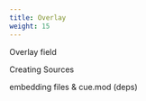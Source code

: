 ```yaml
---
title: Overlay
weight: 15
---
```


Overlay field

Creating Sources

embedding files & cue.mod (deps)
